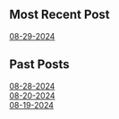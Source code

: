 ## Most Recent Post

[08-29-2024](./Blogs/08-29-2024.md)

## Past Posts

[08-28-2024](./Blogs/08-28-2024.md)\
[08-20-2024](./Blogs/08-20-2024.md)\
[08-19-2024](./Blogs/08-19-2024.md)